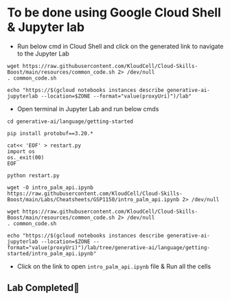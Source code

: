 # **To be done using Google Cloud Shell & Jupyter lab**

- Run below cmd in Cloud Shell and click on the generated link to navigate to the Jupyter Lab

```
wget https://raw.githubusercontent.com/KloudCell/Cloud-Skills-Boost/main/resources/common_code.sh 2> /dev/null
. common_code.sh

echo "https://$(gcloud notebooks instances describe generative-ai-jupyterlab --location=$ZONE --format="value(proxyUri)")/lab"
```

- Open terminal in Jupyter Lab and run below cmds

```
cd generative-ai/language/getting-started

pip install protobuf==3.20.*

cat<< 'EOF' > restart.py
import os
os._exit(00)
EOF

python restart.py

wget -O intro_palm_api.ipynb https://raw.githubusercontent.com/KloudCell/Cloud-Skills-Boost/main/Labs/Cheatsheets/GSP1150/intro_palm_api.ipynb 2> /dev/null

wget https://raw.githubusercontent.com/KloudCell/Cloud-Skills-Boost/main/resources/common_code.sh 2> /dev/null
. common_code.sh

echo "https://$(gcloud notebooks instances describe generative-ai-jupyterlab --location=$ZONE --format="value(proxyUri)")/lab/tree/generative-ai/language/getting-started/intro_palm_api.ipynb"
```

- Click on the link to open `intro_palm_api.ipynb` file & Run all the cells

## Lab Completed🎉